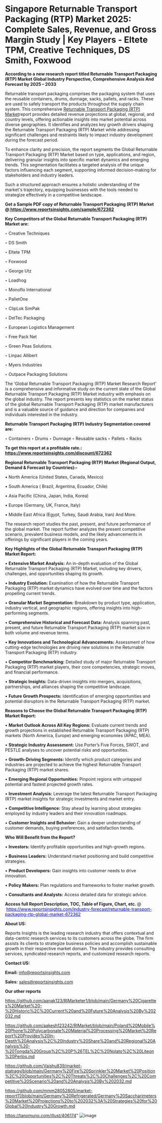 # Singapore Returnable Transport Packaging (RTP) Market 2025: Complete Sales, Revenue, and Gross Margin Study | Key Players - Eltete TPM, Creative Techniques, DS Smith, Foxwood

<strong>According to a new research report titled Returnable Transport Packaging (RTP) Market Global Industry Perspective, Comprehensive Analysis And Forecast by 2025 – 2033</strong>

Returnable transport packaging comprises the packaging system that uses the reusable containers, drums, dunnage, sacks, pallets, and racks. These are used to safely transport the products throughout the supply chain system. This comprehensive <a href=https://www.reportsinsights.com/sample/672362>Returnable Transport Packaging (RTP) Market</a>report provides detailed revenue projections at global, regional, and country levels, offering actionable insights into market potential across diverse geographies. It identifies and analyzes key growth drivers shaping the Returnable Transport Packaging (RTP) Market while addressing significant challenges and restraints likely to impact industry development during the forecast period.

To enhance clarity and precision, the report segments the Global Returnable Transport Packaging (RTP) Market based on type, applications, and region, delivering granular insights into specific market dynamics and emerging trends. This segmentation facilitates a targeted analysis of the unique factors influencing each segment, supporting informed decision-making for stakeholders and industry leaders.

Such a structured approach ensures a holistic understanding of the market's trajectory, equipping businesses with the tools needed to strategize effectively in a competitive landscape.

<strong>Get a Sample PDF copy of Returnable Transport Packaging (RTP) Market </strong><strong>@<a href=https://www.reportsinsights.com/sample/672362 style=color:#0000ff;> https://www.reportsinsights.com/sample/672362</a></strong></font>

<strong>Key Competitors of the Global Returnable Transport Packaging (RTP) Market are:</strong>

‣ Creative Techniques

‣ DS Smith

‣ Eltete TPM

‣ Foxwood

‣ George Utz

‣ Loadhog

‣ Monoflo International

‣ PalletOne

‣ ClipLok SimPak

‣ DelTec Packaging

‣ European Logistics Management

‣ Free Pack Net

‣ Green Peas Solutions

‣ Linpac Allibert

‣ Myers Industries

‣ Outpace Packaging Solutions

The ‘Global Returnable Transport Packaging (RTP) Market Research Report’ is a comprehensive and informative study on the current state of the Global Returnable Transport Packaging (RTP) Market industry with emphasis on the global industry. The report presents key statistics on the market status of the global Returnable Transport Packaging (RTP) market manufacturers and is a valuable source of guidance and direction for companies and individuals interested in the industry.

<strong>Returnable Transport Packaging (RTP) Industry Segmentation covered are:</strong>

‣ Containers
‣ Drums
‣ Dunnage
‣ Reusable sacks
‣ Pallets
‣ Racks

<strong>To get this report at a profitable rate.: <a href=https://www.reportsinsights.com/discount/672362 style=color:#0000ff;>https://www.reportsinsights.com/discount/672362</a></strong></font>

<strong>Regional Returnable Transport Packaging (RTP) Market (Regional Output, Demand &amp; Forecast by Countries):-</strong>

• North America (United States, Canada, Mexico)

• South America ( Brazil, Argentina, Ecuador, Chile)

• Asia Pacific (China, Japan, India, Korea)

• Europe (Germany, UK, France, Italy)

• Middle East Africa (Egypt, Turkey, Saudi Arabia, Iran) And More.

The research report studies the past, present, and future performance of the global market. The report further analyzes the present competitive scenario, prevalent business models, and the likely advancements in offerings by significant players in the coming years.

<strong>Key Highlights of the Global Returnable Transport Packaging (RTP) Market Report:</strong>

• <strong>Extensive Market Analysis:</strong> An in-depth evaluation of the Global Returnable Transport Packaging (RTP) Market, including key drivers, challenges, and opportunities shaping its growth.

• <strong>Industry Evolution:</strong> Examination of how the Returnable Transport Packaging (RTP) market dynamics have evolved over time and the factors propelling current trends.

• <strong>Granular Market Segmentation:</strong> Breakdown by product type, application, industry vertical, and geographic regions, offering insights into high-performing segments.

• <strong>Comprehensive Historical and Forecast Data:</strong> Analysis spanning past, present, and future Returnable Transport Packaging (RTP) market size in both volume and revenue terms.

• <strong>Key Innovations and Technological Advancements:</strong> Assessment of how cutting-edge technologies are driving new solutions in the Returnable Transport Packaging (RTP) industry.

• <strong>Competitor Benchmarking:</strong> Detailed study of major Returnable Transport Packaging (RTP) market players, their core competencies, strategic moves, and financial performance.

• <strong>Strategic Insights:</strong> Data-driven insights into mergers, acquisitions, partnerships, and alliances shaping the competitive landscape.

• <strong>Future Growth Prospects:</strong> Identification of emerging opportunities and potential disruptors in the Returnable Transport Packaging (RTP) market.

<strong>Reasons to Choose the Global Returnable Transport Packaging (RTP) Market Report:</strong>

• <strong>Market Outlook Across All Key Regions:</strong> Evaluate current trends and growth projections in established Returnable Transport Packaging (RTP) markets (North America, Europe) and emerging economies (APAC, MEA).

• <strong>Strategic Industry Assessment:</strong> Use Porter’s Five Forces, SWOT, and PESTLE analyses to uncover potential risks and opportunities.

• <strong>Growth-Driving Segments:</strong> Identify which product categories and industries are projected to achieve the highest Returnable Transport Packaging (RTP) market shares.

• <strong>Emerging Regional Opportunities:</strong> Pinpoint regions with untapped potential and fastest projected growth rates.

• <strong>Investment Analysis:</strong> Leverage the latest Returnable Transport Packaging (RTP) market insights for strategic investments and market entry.

• <strong>Competitive Intelligence:</strong> Stay ahead by learning about strategies employed by industry leaders and their innovation roadmaps.

• <strong>Customer Insights and Behavior:</strong> Gain a deeper understanding of customer demands, buying preferences, and satisfaction trends.

<strong>Who Will Benefit from the Report?</strong>

• <strong>Investors:</strong> Identify profitable opportunities and high-growth regions.

• <strong>Business Leaders:</strong> Understand market positioning and build competitive strategies.

• <strong>Product Developers:</strong> Gain insights into customer needs to drive innovation.

• <strong>Policy Makers:</strong> Plan regulations and frameworks to foster market growth.

• <strong>Consultants and Analysts:</strong> Access detailed data for strategic advice.
</ul>
<strong>Access full Report Description, TOC, Table of Figure, Chart, etc. </strong>@  <a href=https://www.reportsinsights.com/industry-forecast/returnable-transport-packaging-rtp-global-market-672362 style=color:#0000ff;>https://www.reportsinsights.com/industry-forecast/returnable-transport-packaging-rtp-global-market-672362</a></font>

<strong><strong>About US</strong>:</strong>

Reports Insights is the leading research industry that offers contextual and data-centric research services to its customers across the globe. The firm assists its clients to strategize business policies and accomplish sustainable growth in their respective market domain. The industry provides consulting services, syndicated research reports, and customized research reports.

<strong>Contact US:</strong>

<p class=""""><b>Email:</b> <a href=mailto:info@reportsinsights.com>info@reportsinsights.com</a></p>
<p class=""""><b>Sales:</b> <a href=mailto:sales@reportsinsights.com>sales@reportsinsights.com</a></p>

<strong>Our other reports</strong>

<a href=https://github.com/aanak123/RIMarketer1/blob/main/Germany%20Cigarettes%20Market%20-%20Historic%2C%20Current%20and%20Future%20Analysis%20By%202032.md>https://github.com/aanak123/RIMarketer1/blob/main/Germany%20Cigarettes%20Market%20-%20Historic%2C%20Current%20and%20Future%20Analysis%20By%202032.md</a>

<a href=https://github.com/aakesh123242/RIMarket/blob/main/Poland%20Mobile%20Phone%20Polycarbonate%20Material%20Processing%20Market%20Report%20Provides%20In-Depth%20Analysis%2C%20Industry%20Share%20and%20Regional%20Analysis%20-%20Tongda%20Group%2C%20P%26TEL%2C%20Nolato%2C%20Liteon%20Perlos.md>https://github.com/aakesh123242/RIMarket/blob/main/Poland%20Mobile%20Phone%20Polycarbonate%20Material%20Processing%20Market%20Report%20Provides%20In-Depth%20Analysis%2C%20Industry%20Share%20and%20Regional%20Analysis%20-%20Tongda%20Group%2C%20P%26TEL%2C%20Nolato%2C%20Liteon%20Perlos.md</a>

<a href=https://github.com/Vaishu839/market-statragy/blob/main/Germany%20Fire%20Sprinkler%20Market%20Position%2C%20Opportunities%2C%20Threats%2C%20Challenges%2C%20Competitive%20Scenario%20and%20Analysis%20By%202032.md>https://github.com/Vaishu839/market-statragy/blob/main/Germany%20Fire%20Sprinkler%20Market%20Position%2C%20Opportunities%2C%20Threats%2C%20Challenges%2C%20Competitive%20Scenario%20and%20Analysis%20By%202032.md</a>

<a href=https://github.com/mmm28052805/market-report11/blob/main/Germany%20Refrigerated/Germany%20Saccharimeters%20Market%20Projections%20to%202032%3A%20Strategies%20for%20Global%20Industry%20Growth.md>https://github.com/mmm28052805/market-report11/blob/main/Germany%20Refrigerated/Germany%20Saccharimeters%20Market%20Projections%20to%202032%3A%20Strategies%20for%20Global%20Industry%20Growth.md</a>

<a href=https://tanomuno.com/illust/406174>https://tanomuno.com/illust/406174</a>"
![image](https://github.com/user-attachments/assets/01f70f4f-3e18-4bef-9aaa-a929f0a865d2)
